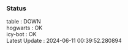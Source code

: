 ### Status


table : DOWN  
hogwarts : OK  
icy-bot : OK  
Latest Update : 2024-06-11 00:39:52.280894
